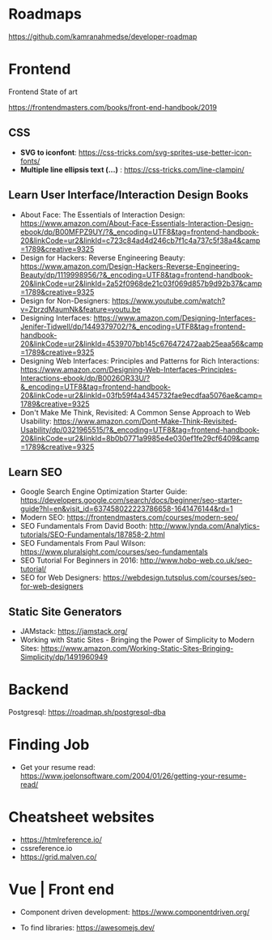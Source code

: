 # Roadmaps

https://github.com/kamranahmedse/developer-roadmap

# Frontend
Frontend State of art

https://frontendmasters.com/books/front-end-handbook/2019

## CSS

- **SVG to iconfont**: https://css-tricks.com/svg-sprites-use-better-icon-fonts/
- **Multiple line ellipsis text (...)** : https://css-tricks.com/line-clampin/

## Learn User Interface/Interaction Design Books

- About Face: The Essentials of Interaction Design: https://www.amazon.com/About-Face-Essentials-Interaction-Design-ebook/dp/B00MFPZ9UY/?&_encoding=UTF8&tag=frontend-handbook-20&linkCode=ur2&linkId=c723c84ad4d246cb7f1c4a737c5f38a4&camp=1789&creative=9325
- Design for Hackers: Reverse Engineering Beauty: https://www.amazon.com/Design-Hackers-Reverse-Engineering-Beauty/dp/1119998956/?&_encoding=UTF8&tag=frontend-handbook-20&linkCode=ur2&linkId=2a52f0968de21c03f069d857b9d92b37&camp=1789&creative=9325
- Design for Non-Designers: https://www.youtube.com/watch?v=ZbrzdMaumNk&feature=youtu.be
- Designing Interfaces: https://www.amazon.com/Designing-Interfaces-Jenifer-Tidwell/dp/1449379702/?&_encoding=UTF8&tag=frontend-handbook-20&linkCode=ur2&linkId=4539707bb145c676472472aab25eaa56&camp=1789&creative=9325
- Designing Web Interfaces: Principles and Patterns for Rich Interactions: https://www.amazon.com/Designing-Web-Interfaces-Principles-Interactions-ebook/dp/B0026OR33U/?&_encoding=UTF8&tag=frontend-handbook-20&linkCode=ur2&linkId=03fb59f4a4345732fae9ecdfaa5076ae&camp=1789&creative=9325
- Don't Make Me Think, Revisited: A Common Sense Approach to Web Usability: https://www.amazon.com/Dont-Make-Think-Revisited-Usability/dp/0321965515/?&_encoding=UTF8&tag=frontend-handbook-20&linkCode=ur2&linkId=8b0b0771a9985e4e030ef1fe29cf6409&camp=1789&creative=9325

## Learn SEO

- Google Search Engine Optimization Starter Guide: https://developers.google.com/search/docs/beginner/seo-starter-guide?hl=en&visit_id=637458022223786658-1641476144&rd=1
- Modern SEO: https://frontendmasters.com/courses/modern-seo/
- SEO Fundamentals From David Booth: http://www.lynda.com/Analytics-tutorials/SEO-Fundamentals/187858-2.html
- SEO Fundamentals From Paul Wilson: https://www.pluralsight.com/courses/seo-fundamentals
- SEO Tutorial For Beginners in 2016: http://www.hobo-web.co.uk/seo-tutorial/
- SEO for Web Designers: https://webdesign.tutsplus.com/courses/seo-for-web-designers

## Static Site Generators

- JAMstack: https://jamstack.org/
- Working with Static Sites - Bringing the Power of Simplicity to Modern Sites: https://www.amazon.com/Working-Static-Sites-Bringing-Simplicity/dp/1491960949

# Backend

Postgresql: https://roadmap.sh/postgresql-dba

# Finding Job

- Get your resume read: https://www.joelonsoftware.com/2004/01/26/getting-your-resume-read/



# Cheatsheet websites

- https://htmlreference.io/
- cssreference.io
- https://grid.malven.co/


# Vue | Front end

- Component driven development: https://www.componentdriven.org/
	
- To find libraries: https://awesomejs.dev/

